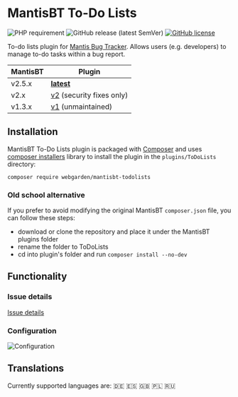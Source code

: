 # MantisBT To-Do Lists

![PHP requirement](https://img.shields.io/packagist/php-v/andrzejkupczyk/mantis-todolists?style=flat-square&logo=php)
![GitHub release (latest SemVer)](https://img.shields.io/github/v/release/andrzejkupczyk/mantisbt-todolists?sort=semver&style=flat-square)
[![GitHub license](https://img.shields.io/github/license/andrzejkupczyk/mantisbt-todolists?style=flat-square)](https://github.com/andrzejkupczyk/mantisbt-todolists/blob/master/LICENSE "License")

To-do lists plugin for [Mantis Bug Tracker](https://www.mantisbt.org/). 
Allows users (e.g. developers) to manage to-do tasks within a bug report.

| MantisBT | Plugin                                                                                               |
|----------|------------------------------------------------------------------------------------------------------|
| v2.5.x   | [**latest**](https://github.com/andrzejkupczyk/mantisbt-todolists/releases/latest)                   |
| v2.x     | [v2](https://github.com/andrzejkupczyk/mantisbt-todolists/releases/tag/v2.5.0) (security fixes only) |
| v1.3.x   | [v1](https://github.com/andrzejkupczyk/mantisbt-todolists/releases/tag/v1.2.2) (unmaintained)        |

## Installation

MantisBT To-Do Lists plugin is packaged with [Composer](https://getcomposer.org/)
and uses [composer installers](https://github.com/composer/installers) library
to install the plugin in the `plugins/ToDoLists` directory:

`composer require webgarden/mantisbt-todolists`

### Old school alternative

If you prefer to avoid modifying the original MantisBT `composer.json` file,
you can follow these steps:
- download or clone the repository and place it under the MantisBT plugins folder
- rename the folder to ToDoLists
- cd into plugin's folder and run `composer install --no-dev`

## Functionality

### Issue details

[Issue details](https://user-images.githubusercontent.com/11018286/179420070-dd83f594-c935-4be5-b38e-2f771a77bc3a.webm)

### Configuration

![Configuration](https://user-images.githubusercontent.com/11018286/179420084-5d3392ad-cf12-4d4d-ae71-79a8cbd23337.png)

## Translations

Currently supported languages are:
:de:
:es:
:gb:
:poland:
:ru:
